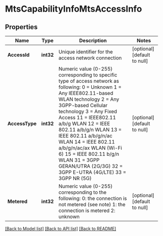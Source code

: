 # MtsCapabilityInfoMtsAccessInfo

## Properties
Name | Type | Description | Notes
------------ | ------------- | ------------- | -------------
**AccessId** | **int32** | Unique identifier for the access network connection | [optional] [default to null]
**AccessType** | **int32** | Numeric value (0-255) corresponding to specific type of access network as following: 0 &#x3D; Unknown 1 &#x3D; Any IEEE802.11-based WLAN technology 2 &#x3D; Any 3GPP-based Cellular technology 3 &#x3D; Any Fixed Access 11 &#x3D; IEEE802.11 a/b/g WLAN 12 &#x3D; IEEE 802.11 a/b/g/n WLAN 13 &#x3D; IEEE 802.11 a/b/g/n/ac WLAN 14 &#x3D; IEEE 802.11 a/b/g/n/ac/ax WLAN (Wi-Fi 6) 15 &#x3D; IEEE 802.11 b/g/n WLAN 31 &#x3D; 3GPP GERAN/UTRA (2G/3G) 32 &#x3D; 3GPP E-UTRA (4G/LTE) 33 &#x3D; 3GPP NR (5G) | [optional] [default to null]
**Metered** | **int32** | Numeric value (0-255) corresponding to the following: 0: the connection is not metered (see note) 1: the connection is metered 2: unknown  | [optional] [default to null]

[[Back to Model list]](../README.md#documentation-for-models) [[Back to API list]](../README.md#documentation-for-api-endpoints) [[Back to README]](../README.md)

